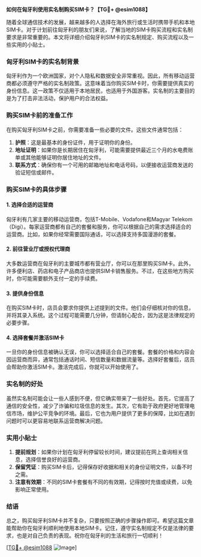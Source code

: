 **如何在匈牙利使用实名制购买SIM卡？【TG💪+ @esim1088】**

随着全球通信技术的发展，越来越多的人选择在海外旅行或生活时携带手机和本地SIM卡。对于计划前往匈牙利的朋友们来说，了解当地的SIM卡购买流程和实名制要求是非常重要的。本文将详细介绍匈牙利SIM卡的实名制规定、购买流程以及一些实用的小贴士。

### 匈牙利SIM卡的实名制背景

匈牙利作为一个欧洲国家，对个人隐私和数据安全非常重视。因此，所有移动运营商都必须遵守严格的实名制政策。这意味着当你购买SIM卡时，你需要提供真实的身份信息。这一政策不仅适用于本地居民，也适用于外国游客。实名制的主要目的是为了打击非法活动，保护用户的合法权益。

### 购买SIM卡前的准备工作

在购买匈牙利SIM卡之前，你需要准备一些必要的文件。这些文件通常包括：

1. **护照**：这是最基本的身份证件，用于证明你的身份。
2. **地址证明**：如果你是长期居住在匈牙利，可能需要提供最近三个月的水电费账单或其他能够证明你居住地址的文件。
3. **联系方式**：确保你有一个可用的邮箱地址和电话号码，以便接收运营商发送的验证短信或邮件。

### 购买SIM卡的具体步骤

#### 1. 选择合适的运营商

匈牙利有几家主要的移动运营商，包括T-Mobile、Vodafone和Magyar Telekom（Digi）。每家运营商都有自己的套餐和服务，你可以根据自己的需求选择适合的运营商。比如，如果你经常需要国际通话，可以选择支持多国漫游的套餐。

#### 2. 前往营业厅或授权代理商

大多数运营商在匈牙利的主要城市都有营业厅，你可以在那里购买SIM卡。此外，许多便利店、药店和电子产品商店也提供SIM卡销售服务。不过，在这些地方购买时，你可能需要额外支付一定的手续费。

#### 3. 提供身份信息

在购买SIM卡时，店员会要求你提供上述提到的文件。他们会仔细核对你的信息，并将其录入系统。这个过程可能需要几分钟，但请耐心配合，因为这是法律规定的必要步骤。

#### 4. 选择套餐并激活SIM卡

一旦你的身份信息被确认无误，你可以选择适合自己的套餐。套餐的价格和内容会因运营商而异，通常包括通话时间、短信数量和数据流量等。选择好套餐后，店员会帮助你激活SIM卡。激活完成后，你就可以开始使用了。

### 实名制的好处

虽然实名制可能会让一些人感到不便，但它确实带来了一些好处。首先，它提高了通信的安全性，减少了诈骗和垃圾信息的发生。其次，它有助于政府更好地管理电信市场，维护公平竞争的环境。最后，它也为用户提供了更多的保障，比如在遇到问题时可以更容易地联系运营商解决问题。

### 实用小贴士

1. **提前规划**：如果你计划在匈牙利停留较长时间，建议提前在网上查询相关信息，选择信誉良好的运营商。
2. **保留凭证**：购买SIM卡后，记得保存好收据和相关的身份证明文件，以备不时之需。
3. **注意有效期**：不同的SIM卡套餐有不同的有效期，记得按时充值或续费，以免影响正常使用。

### 结语

总之，购买匈牙利SIM卡并不复杂，只要按照正确的步骤操作即可。希望这篇文章能帮助你在匈牙利顺利地使用本地SIM卡。记住，遵守实名制规定不仅是法律的要求，也是对自己负责的表现。祝你在匈牙利的生活和旅行一切顺利！

[[TG💪+ @esim1088](https://t.me/s/esim1088) ![Image](https://i.postimg.cc/4NQfJmqS/Snipaste-2025-05-13-00-14-12.png)]